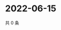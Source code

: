 # 2022-06-15

共 0 条

<!-- BEGIN WEIBO -->
<!-- 最后更新时间 Wed Jun 15 2022 20:24:42 GMT+0800 (China Standard Time) -->

<!-- END WEIBO -->
